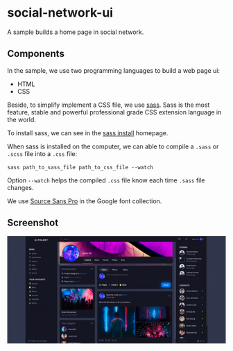 # social-network-ui

A sample builds a home page in social network.

## Components

In the sample, we use two programming languages to build a web page ui:

- HTML
- CSS

Beside, to simplify implement a CSS file, we use [sass](https://sass-lang.com/). Sass is the most feature, stable and powerful professional grade CSS extension language in the world.

To install sass, we can see in the [sass install](https://sass-lang.com/install) homepage.

When sass is installed on the computer, we can able to compile a `.sass` or `.scss` file into a `.css` file:

    sass path_to_sass_file path_to_css_file --watch

Option `--watch` helps the compiled `.css` file know each time `.sass` file changes.

We use [Source Sans Pro](https://fonts.google.com/specimen/Source+Sans+Pro?query=source+san+) in the Google font collection.

## Screenshot

![Screenshot](screenshot.png)
